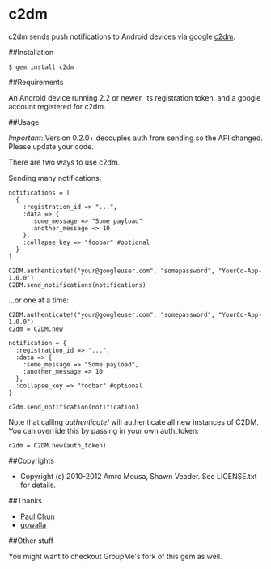 # c2dm

c2dm sends push notifications to Android devices via google [c2dm](http://code.google.com/android/c2dm/index.html).

##Installation

    $ gem install c2dm
    
##Requirements

An Android device running 2.2 or newer, its registration token, and a google account registered for c2dm.

##Usage

*Important*: Version 0.2.0+ decouples auth from sending so the API changed. Please update your code.

There are two ways to use c2dm.

Sending many notifications:

	notifications = [
	  {
	    :registration_id => "...", 
	    :data => {
	      :some_message => "Some payload"
	      :another_message => 10
	    },
	    :collapse_key => "foobar" #optional
	  }
	]
	
	C2DM.authenticate!("your@googleuser.com", "somepassword", "YourCo-App-1.0.0")
	C2DM.send_notifications(notifications)

...or one at a time:

	C2DM.authenticate!("your@googleuser.com", "somepassword", "YourCo-App-1.0.0")
	c2dm = C2DM.new

	notification = {
	  :registration_id => "...", 
	  :data => {
	    :some_message => "Some payload",
	    :another_message => 10
	  },
	  :collapse_key => "foobar" #optional
	}

	c2dm.send_notification(notification)

Note that calling *authenticate!* will authenticate all new instances of C2DM. You can override this by passing in your own auth_token:

	c2dm = C2DM.new(auth_token)

##Copyrights

* Copyright (c) 2010-2012 Amro Mousa, Shawn Veader. See LICENSE.txt for details.

##Thanks

* [Paul Chun](https://github.com/sixofhearts)
* [gowalla](https://github.com/gowalla)

##Other stuff

You might want to checkout GroupMe's fork of this gem as well.